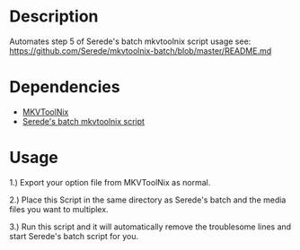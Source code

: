 # Description
Automates step 5 of Serede's batch mkvtoolnix script usage see: https://github.com/Serede/mkvtoolnix-batch/blob/master/README.md 

# Dependencies
- [MKVToolNix](https://www.fosshub.com/MKVToolNix.html)
- [Serede's batch mkvtoolnix script](https://github.com/Serede/mkvtoolnix-batch)


# Usage
1.) Export your option file from MKVToolNix as normal.

2.) Place this Script in the same directory as Serede's batch and the media files you want to multiplex.

3.) Run this script and it will automatically remove the troublesome lines and start Serede's batch script for you.

